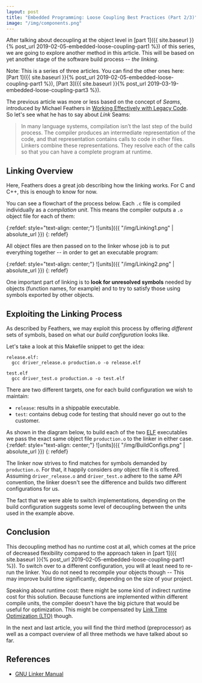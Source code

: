```yaml
---
layout: post
title: "Embedded Programming: Loose Coupling Best Practices (Part 2/3)"
image: "/img/components.png"
---
```


After talking about decoupling at the object level in [part 1]({{ site.baseurl }}{% post_url 2019-02-05-embedded-loose-coupling-part1 %}) of this series, we are going to explore another method in this article. This will be based on yet another stage of the software build process -- *the linking*.

Note: This is a series of three articles. You can find the other ones here: [Part 1]({{ site.baseurl }}{% post_url 2019-02-05-embedded-loose-coupling-part1 %}), [Part 3]({{ site.baseurl }}{% post_url 2019-03-19-embedded-loose-coupling-part3 %}).

The previous article was more or less based on the concept of *Seams*, introduced by Michael Feathers in [Working Effectively with Legacy Code](https://www.oreilly.com/library/view/working-effectively-with/0131177052/). So let's see what he has to say about *Link* Seams:

> In many language systems, compilation isn’t the last step of the build process. The compiler produces an intermediate representation of the code, and that representation contains calls to code in other files. Linkers combine these representations. They resolve each of the calls so that you can have a complete program at runtime.

## Linking Overview

Here, Feathers does a great job describing how the linking works. For C and C++, this is enough to know for now.

You can see a flowchart of the process below. Each `.c` file is compiled individually as a *compilation unit*. This means the compiler outputs a `.o` object file for each of them:

{:refdef: style="text-align: center;"}
![units]({{ "/img/Linking1.png" | absolute_url }})
{: refdef}

All object files are then passed on to the linker whose job is to put everything together -- in order to get an executable program:

{:refdef: style="text-align: center;"}
![units]({{ "/img/Linking2.png" | absolute_url }})
{: refdef}

One important part of linking is to **look for unresolved symbols** needed by objects (function names, for example) and to try to satisfy those using symbols exported by other objects.

## Exploiting the Linking Process

As described by Feathers, we may exploit this process by offering *different* sets of symbols, based on what our *build configuration* looks like.

Let's take a look at this Makefile snippet to get the idea:

```
release.elf:
  gcc driver_release.o production.o -o release.elf

test.elf
  gcc driver_test.o production.o -o test.elf
```

There are two different targets, one for each build configuration we wish to maintain:
- `release`: results in a shippable executable.
- `test`: contains debug code for testing that should never go out to the customer.

As shown in the diagram below, to build each of the two [ELF](https://en.wikipedia.org/wiki/Executable_and_Linkable_Format) executables we pass the exact same object file `production.o` to the linker in either case.
{:refdef: style="text-align: center;"}
![units]({{ "/img/BuildConfigs.png" | absolute_url }})
{: refdef}

The linker now strives to find matches for symbols demanded by `production.o`. For that, it happily considers *any* object file it is offered. Assuming `driver_release.o` and `driver_test.o` adhere to the same API convention, the linker doesn't see the difference and builds two different configurations for us.

The fact that we were able to switch implementations, depending on the build configuration suggests some level of decoupling between the units used in the example above.

## Conclusion
This decoupling method has no runtime cost at all, which comes at the price of decreased flexibility compared to the approach taken in [part 1]({{ site.baseurl }}{% post_url 2019-02-05-embedded-loose-coupling-part1 %}). To switch over to a different configuration, you will at least need to re-run the linker. You do not need to recompile your objects though -- This may improve build time significantly, depending on the size of your project.

Speaking about runtime cost: there might be some kind of indirect runtime cost for this solution. Because functions are implemented within different compile units, the compiler doesn't have the big picture that would be useful for optimization. This might be compensated by [Link Time Optimization (LTO)](https://gcc.gnu.org/wiki/LinkTimeOptimization) though.

In the next and last article, you will find the third method (preprocessor) as well as a compact overview of all three methods we have talked about so far.

## References
- [GNU Linker Manual](https://sourceware.org/binutils/docs/ld/)
